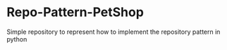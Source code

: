 # Repo-Pattern-PetShop
Simple repository to represent how to implement the repository pattern in python
